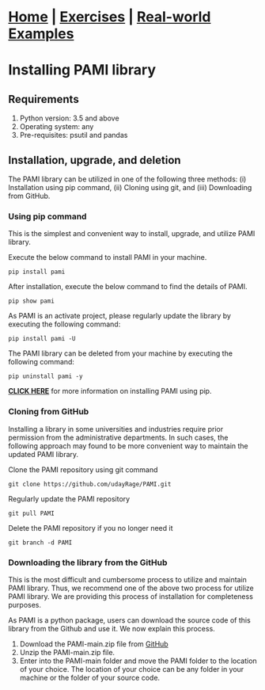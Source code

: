 # **[Home](index.html) | [Exercises](exercises.html) | [Real-world Examples](examples.html)**  


# Installing PAMI library

## Requirements
1. Python version: 3.5 and above
2. Operating system: any
3. Pre-requisites: psutil and pandas

## Installation, upgrade, and deletion
The PAMI library can be utilized in one of the following three methods: (i) Installation using pip command, (ii) Cloning using git, and (iii) Downloading from GitHub. 

### Using pip command
This is the simplest and convenient way to install, upgrade, and utilize PAMI library.  

Execute the below command to install PAMI in your machine.

    pip install pami

After installation, execute the below command to find the details of PAMI.
    
    pip show pami

As PAMI is an activate project, please regularly update the library by executing the following command:

    pip install pami -U

The PAMI library can be deleted from your machine by executing the following command:

    pip uninstall pami -y

[**CLICK HERE**](https://pypi.org/project/pami/) for more information on installing PAMI using pip.

### Cloning from GitHub
Installing a library in some universities and industries require prior permission from the administrative departments. 
In such cases, the following approach may found to be more convenient way to maintain the updated PAMI library. 

Clone the PAMI repository using git command
   
    git clone https://github.com/udayRage/PAMI.git

Regularly update the PAMI repository

    git pull PAMI

Delete the PAMI repository if you no longer need it

    git branch -d PAMI

### Downloading the library from the GitHub
This is the most difficult and cumbersome process to utilize and maintain PAMI library. Thus, we recommend one of the above two process for utilize PAMI library.
We are providing this process of installation for completeness purposes.

As PAMI is a python package, users can download the source code of this library from the Github and use it. We now explain this process.

1. Download the PAMI-main.zip file from [GitHub](https://github.com/udayRage/PAMI/archive/refs/heads/main.zip)
2. Unzip the PAMI-main.zip file.
3. Enter into the PAMI-main folder and move the PAMI folder to the location of your choice. The location of your choice can be any folder in your machine or the folder of your source code.

